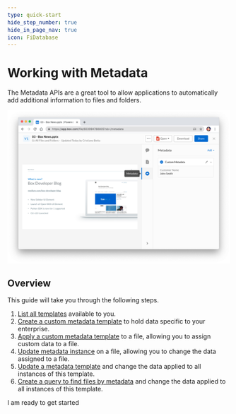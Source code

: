 ```yaml
---
type: quick-start
hide_step_number: true
hide_in_page_nav: true
icon: FiDatabase
---
```


# Working with Metadata

The Metadata APIs are a great tool to allow applications to automatically add
additional information to files and folders.

<ImageFrame center>

  ![An example of Metadata](../metadata-example.png)

</ImageFrame>

## Overview

This guide will take you through the following steps.

1. [List all templates](g://metadata/quick-start/list-all/) available to you.
2. [Create a custom metadata template](g://metadata/quick-start/create-template/) to hold data specific to your enterprise.
3. [Apply a custom metadata template](g://metadata/quick-start/create-instance/) to a file, allowing you to assign custom data to a file.
4. [Update metadata instance](g://metadata/quick-start/update-instance/) on a file, allowing you to change the data assigned to a file.
5. [Update a metadata template](g://metadata/quick-start/update-template/) and change the data applied to all instances of this template.
6. [Create a query to find files by metadata](g://metadata/quick-start/create-query/) and change the data applied to all instances of this template.

<Next>
  I am ready to get started
</Next>
